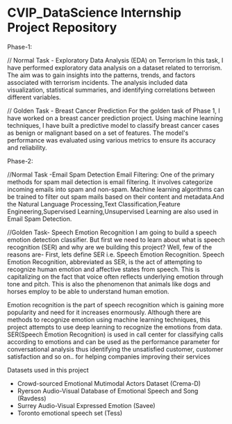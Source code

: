 # CVIP_DataScience Internship Project Repository
Phase-1:

// Normal Task - Exploratory Data Analysis (EDA) on Terrorism
In this task, I have performed exploratory data analysis on a dataset related to terrorism. The aim was to gain insights into the patterns, trends, and factors associated with terrorism incidents. The analysis included data visualization, statistical summaries, and identifying correlations between different variables.

// Golden Task - Breast Cancer Prediction
For the golden task of Phase 1, I have worked on a breast cancer prediction project. Using machine learning techniques, I  have built a predictive model to classify breast cancer cases as benign or malignant based on a set of features. The model's performance was evaluated using various metrics to ensure its accuracy and reliability.

Phase-2:

//Normal Task -Email Spam Detection
Email Filtering: One of the primary methods for spam mail detection is email filtering. It involves categorize incoming emails into spam and non-spam. Machine learning algorithms can be trained to filter out spam mails based on their content and metadata.And the Natural Language Processing,Text Classification,Feature Engineering,Supervised Learning,Unsupervised Learning are also used in Email Spam Detection.

//Golden Task- Speech Emotion Recognition
I am going to build a speech emotion detection classifier.
But first we need to learn about what is speech recognition (SER) and why are we building this project? Well, few of the reasons are-
First, lets define SER i.e. Speech Emotion Recognition.
Speech Emotion Recognition, abbreviated as SER, is the act of attempting to recognize human emotion and affective states from speech. This is capitalizing on the fact that voice often reflects underlying emotion through tone and pitch. This is also the phenomenon that animals like dogs and horses employ to be able to understand human emotion.

Emotion recognition is the part of speech recognition which is gaining more popularity and need for it increases enormously. Although there are methods to recognize emotion using machine learning techniques, this project attempts to use deep learning to recognize the emotions from data.
 SER(Speech Emotion Recognition) is used in call center for classifying calls according to emotions and can be used as the performance parameter for conversational analysis thus identifying the unsatisfied customer, customer satisfaction and so on.. for helping companies improving their services


Datasets used in this project

* Crowd-sourced Emotional Mutimodal Actors Dataset (Crema-D)
* Ryerson Audio-Visual Database of Emotional Speech and Song (Ravdess)
* Surrey Audio-Visual Expressed Emotion (Savee)
* Toronto emotional speech set (Tess)
